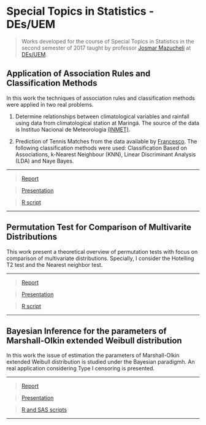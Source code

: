 # Special Topics in Statistics - DEs/UEM #
  
> Works developed for the course of Special Topics in Statistics in the second semester of 2017 taught by professor [Josmar Mazucheli](http://buscatextual.cnpq.br/buscatextual/visualizacv.do?metodo=apresentar&id=K4799931Y7) at [DEs/UEM](http://www.des.uem.br/).


## Application of Association Rules and Classification Methods
In this work the techniques of association rules and classification methods were applied in two real problems.

1. Determine relationships between climatological variables and rainfall using data from climatological station at Maringá. The source of the data is Instituo Nacional de Meteorologia [(INMET)](http://www.inmet.gov.br/).

2. Prediction of Tennis Matches from the data available by [Francesco](https://github.com/okh1/tennis-prediction). The following classification methods were used: Classification Based on Associations, k-Nearest Neighbour (KNN), Linear Discriminant Analysis (LDA) and Naye Bayes.

***
> [Report](https://github.com/AndrMenezes/sts2017/raw/master/works-1-2/draft-1-2.pdf)

> [Presentation](https://github.com/AndrMenezes/sts2017/raw/master/works-1-2/presentation-1-2.pdf)

> [R script](https://github.com/AndrMenezes/sts2017/blob/master/works-1-2/analise.R)
***

## Permutation Test for Comparison of Multivarite Distributions

This work present a theoretical overview of permutation tests with focus on comparison of multivariate distributions.
Specially, I consider the Hotelling T2 test and the Nearest neighbor test.

***
> [Report](https://github.com/AndrMenezes/sts2017/raw/master/works3/draft-3.pdf)

> [Presentation](https://github.com/AndrMenezes/sts2017/raw/master/work3/presentation-3.pdf)

> [R script](https://github.com/AndrMenezes/sts2017/blob/master/works3/permutation-analise.R)
***

## Bayesian Inference for the parameters of Marshall-Olkin extended Weibull distribution
In this work the issue of estimation the parameters of Marshall-Olkin extended Weibull distribution is studied under the Bayesian paradigmh. An real application considering Type I censoring is presented.

***
> [Report](https://github.com/AndrMenezes/sts2017/raw/master/works4/draft-4.pdf)

> [Presentation](https://github.com/AndrMenezes/sts2017/raw/master/work4/presentation-4.pdf)

> [R and SAS scripts](https://github.com/AndrMenezes/sts2017/tree/master/work4/scripts)
***






